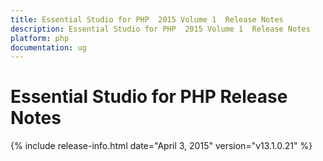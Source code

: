 ```yaml
---
title: Essential Studio for PHP  2015 Volume 1  Release Notes  
description: Essential Studio for PHP  2015 Volume 1  Release Notes  
platform: php
documentation: ug
---
```


# Essential Studio for PHP  Release Notes  

{% include release-info.html date="April 3, 2015"  version="v13.1.0.21" %} 






